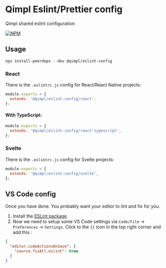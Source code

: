 # Qimpl Eslint/Prettier config

Qimpl shared eslint configuration

[![NPM](https://img.shields.io/npm/v/@qimpl/eslint-config.svg)](https://www.npmjs.com/package/@qimpl/eslint-config)

## Usage

```
npx install-peerdeps --dev @qimpl/eslint-config
```

### React

There is the `.eslintrc.js` config for React/React Native projects:

```js
module.exports = {
  extends: '@qimpl/eslint-config/react',
};
```

#### With TypeScript:

```js
module.exports = {
  extends: '@qimpl/eslint-config/react-typescript',
};
```

### Svelte

There is the `.eslintrc.js` config for Svelte projects:

```js
module.exports = {
  extends: '@qimpl/eslint-config/svelte',
};
```

## VS Code config

Once you have done. You probably want your editor to lint and fix for you.

1. Install the [ESLint package](https://marketplace.visualstudio.com/items?itemName=dbaeumer.vscode-eslint)
2. Now we need to setup some VS Code settings via `Code/File` → `Preferences` → `Settings`. Click to the `{}` icon in the top right corner and add this :

```json
{
  "editor.codeActionsOnSave": {
    "source.fixAll.eslint": true
  }
}
```
